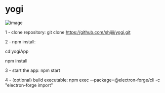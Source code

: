 # yogi
![image](https://user-images.githubusercontent.com/84865133/177806303-65f2c760-54f1-4828-be00-528a93745fc4.png)

1 - clone repository:
  git clone https://github.com/shijii/yogi.git
  
2 - npm install:
 
  cd yogiApp
  
  npm install
  
3 - start the app:
  npm start
  
4 - (optional) build executable:
  npm exec --package=@electron-forge/cli -c "electron-forge import"
